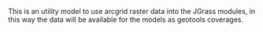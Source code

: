 This is an utility model to use arcgrid raster data into the JGrass modules, in this way the data will be available for the models as geotools coverages.